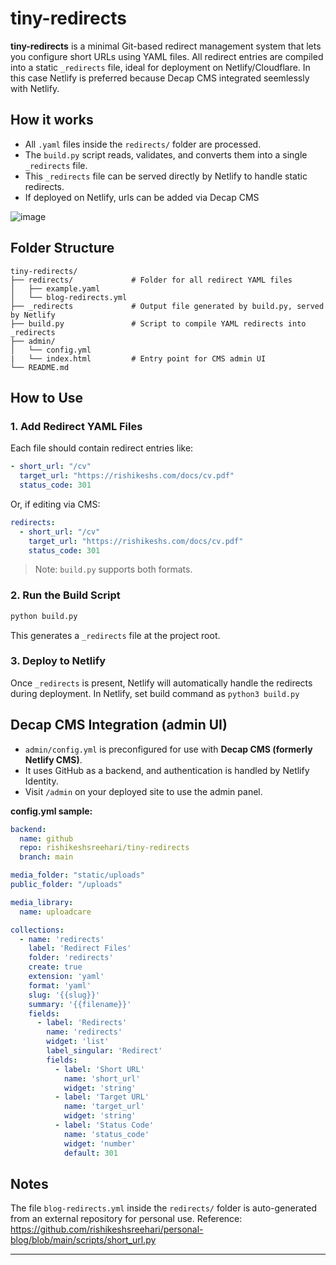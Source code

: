 # tiny-redirects

**tiny-redirects** is a minimal Git-based redirect management system that lets you configure short URLs using YAML files. All redirect entries are compiled into a static `_redirects` file, ideal for deployment on Netlify/Cloudflare. In this case Netlify is preferred because Decap CMS integrated seemlessly with Netlify.

## How it works

- All `.yaml` files inside the `redirects/` folder are processed.
- The `build.py` script reads, validates, and converts them into a single `_redirects` file.
- This `_redirects` file can be served directly by Netlify to handle static redirects.
- If deployed on Netlify, urls can be added via Decap CMS

![image](https://github.com/user-attachments/assets/807825b3-a843-4bbf-ac7e-7d9907ec08c5)


## Folder Structure

```
tiny-redirects/
├── redirects/             # Folder for all redirect YAML files
│   ├── example.yaml
│   └── blog-redirects.yml 
├── _redirects             # Output file generated by build.py, served by Netlify
├── build.py               # Script to compile YAML redirects into _redirects
├── admin/
│   └── config.yml
|   └── index.html         # Entry point for CMS admin UI
└── README.md           
```

## How to Use

### 1. Add Redirect YAML Files

Each file should contain redirect entries like:

```yaml
- short_url: "/cv"
  target_url: "https://rishikeshs.com/docs/cv.pdf"
  status_code: 301
```

Or, if editing via CMS:

```yaml
redirects:
  - short_url: "/cv"
    target_url: "https://rishikeshs.com/docs/cv.pdf"
    status_code: 301
```

> Note: `build.py` supports both formats.

### 2. Run the Build Script

```bash
python build.py
```

This generates a `_redirects` file at the project root.

### 3. Deploy to Netlify

Once `_redirects` is present, Netlify will automatically handle the redirects during deployment. In Netlify, set build command as `python3 build.py`

## Decap CMS Integration (admin UI)

- `admin/config.yml` is preconfigured for use with **Decap CMS (formerly Netlify CMS)**.
- It uses GitHub as a backend, and authentication is handled by Netlify Identity.
- Visit `/admin` on your deployed site to use the admin panel.

**config.yml sample:**

```yaml
backend:
  name: github
  repo: rishikeshsreehari/tiny-redirects
  branch: main

media_folder: "static/uploads"
public_folder: "/uploads"

media_library:
  name: uploadcare

collections:
  - name: 'redirects'
    label: 'Redirect Files'
    folder: 'redirects'
    create: true
    extension: 'yaml'
    format: 'yaml'
    slug: '{{slug}}'
    summary: '{{filename}}'
    fields:
      - label: 'Redirects'
        name: 'redirects'
        widget: 'list'
        label_singular: 'Redirect'
        fields:
          - label: 'Short URL'
            name: 'short_url'
            widget: 'string'
          - label: 'Target URL'
            name: 'target_url'
            widget: 'string'
          - label: 'Status Code'
            name: 'status_code'
            widget: 'number'
            default: 301
```

## Notes

The file `blog-redirects.yml` inside the `redirects/` folder is auto-generated from an external repository for personal use.
Reference: https://github.com/rishikeshsreehari/personal-blog/blob/main/scripts/short_url.py

---
